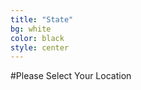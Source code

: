 ```yaml
---
title: "State"
bg: white
color: black
style: center
---
```


#Please Select Your Location

<div style="text-align: center;">
	<div id="usmap">
	</div>
</div>

